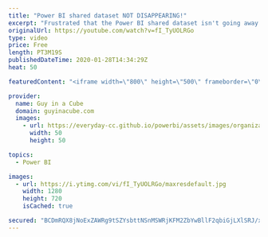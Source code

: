 ```yaml
---
title: "Power BI shared dataset NOT DISAPPEARING!"
excerpt: "Frustrated that the Power BI shared dataset isn't going away after deleting the report built on it? Patrick looks at what is going on.   *******************  Want to take your Power BI skills to the next level? We have training courses available to help you with your journey.  Guy in a Cube courses:"
originalUrl: https://youtube.com/watch?v=fI_TyUOLRGo
type: video
price: Free
length: PT3M19S
publishedDateTime: 2020-01-28T14:34:29Z
heat: 50

featuredContent: "<iframe width=\"800\" height=\"500\" frameborder=\"0\" src=\"https://www.youtube.com/embed/fI_TyUOLRGo\" allow=\"accelerometer; autoplay; encrypted-media; gyroscope; picture-in-picture\" allowfullscreen></iframe>"

provider:
  name: Guy in a Cube
  domain: guyinacube.com
  images:
    - url: https://everyday-cc.github.io/powerbi/assets/images/organizations/guyinacube.com-50x50.jpg
      width: 50
      height: 50

topics:
  - Power BI

images:
  - url: https://i.ytimg.com/vi/fI_TyUOLRGo/maxresdefault.jpg
    width: 1280
    height: 720
    isCached: true

secured: "BCDmRQX8jNoExZAWRg9tSZYsbttNSnMSWRjKFM2ZbYwBllF2qbiGjLXlSRJ/xnSCb6BMayA5BeykApkNIauHn7LPYy+OpSP3iAW50ydB/wOH3lpKEXBoM/JxGUaVABQHoQMPA2dLYI8ds1GSzeS9AbimsQO1d1d+CpTlfXpq6+8yVNC6cTdpROUPo0eKaFuCQYH3AzgLdAqD4Afm/3jI4VA8bvQc49ijlT7rAsvWmz3ZFG3kOKLmYh0jUuR6J4duiBkO/W2j2nsOZ0PeVUQM5Z01lmRWn6J7H8BTw534kW009zxeb5qiZQ7u+iaKCCwtN10kLjV976ouys+M6qQwq//oVtmH4WIebCGbTHeZPyuJkDOsQfVgKQregJNr0i3t5ZRn7wJUq7uxmAhP4iRmXC/RHHoFxRuQDTOuj4fGPto=;A3qVRdwfWS/DjhV61ZSz3g=="
---
```


